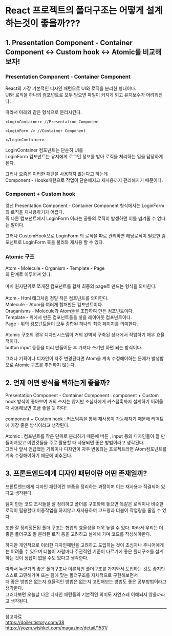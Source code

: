 # React 프로젝트의 폴더구조는 어떻게 설계하는것이 좋을까???

## 1. Presentation Component - Container Component ↔ Custom hook ↔ Atomic를 비교해보자!

### Presentation Component - Container Component 

React의 가장 기본적인 디자인 패턴으로 UI와 로직을 분리한 형태이다. <br/>
UI와 로직을 하나의 컴포넌트로 모두 담으면 파일이 커지게 되고 유지보수가 어려워진다.<br/>

따라서 아래와 같은 형식으로 분리시킨다.<br/>

```
<LoginContainer> //Presentation Component

<LoginForm /> //Container Component

</LoginContainer>
```

LoginContainer 컴포넌트는 단순히 UI를<br/>
LoginForm 컴포넌트는 유저에게 로그인 정보를 받아 로직을 처리하는 일을 담당하게 된다.<br/>

그러나 요즘은 이러한 패턴을 사용하지 않는다고 하는데<br/>
Component - Hooks패턴으로 작업이 단순해지고 재사용까지 편리해지기 때문이다.<br/>

### Component + Custom hook

앞선 Presentation Component - Container Component 형식에서는 LoginForm 의 로직을 재사용하기가 어렵다. <br/>
즉 다른 컴포넌트에서 LoginForm 이라는 공통의 로직이 발생하면 이를 넘겨줄 수 없다는 말이다.<br/>

그러나 CustomHook으로 LoginForm 의 로직을 따로 관리하면 해당로직이 필요한 컴포넌트로 LoginForm 훅을 불러와 재사용 할 수 있다.<br/>

### Atomic 구조

Atom - Molecule - Organism - Template - Page<br/>
의 단계로 이루어져 있다.<br/>
<br/>
마치 원자단위로 쪼개진 컴포넌트를 합쳐 최종의 page로 만드는 형식을 의미한다.<br/>
<br/>
Atom - Html 태그처럼 정말 작은 컴포넌트를 의미한다.<br/>
Molecule - Atom을 여러개 합쳐만든 컴포넌트이다.<br/>
Oraganisms - Molecule과 Atom들을 조합하여 만든 컴포넌트이다.<br/>
Template - 위에서 만든 컴포넌트들을 넣을 레이아웃 컴포넌트이다.<br/>
Page -  위의 컴포넌트들이 모두 종합된 하나의 최종 페이지를 의미한다.<br/>

Atomic 구조의 경우 디자인시스템이 거의 완벽히 구축된 상태에서 작업하기 매우 효율적이다.<br/>
button input 등등을 미리 만들어둔 후 가져다 쓰기만 하면 되는 방식이다.<br/>

그러나 기획이나 디자인이 자주 변경된다면 Atom을 계속 수정해야하는 문제가 발생함으로 Atomic 구조를 추천하지 않는다.<br/>

## 2. 언제 어떤 방식을 택하는게 좋을까?
Presentation Component - Container Component : component + Custom hook 방식이 좋아보여 거의 쓰지는 않지만 초심자에게 커스텀훅까지 설계하기 어려울 때 사용해보면 조금 좋을 듯 하다!

component + Custom hook : 커스텀훅을 통해 재사용이 가능해지기 때문에 리액트에 가장 좋은 방식이라고 생각된다.<br/>

Atomic : 컴포넌트를 작은 단위로 분리하기 때문에 버튼 ,  input 등의 디자인들이 잘 만들어져있고 이런것들을 주로 활용할 때 사용되면 좋은 방법이라고 생각된다. <br/>
그러나 앞서 언급했든 기획이나 디자인이 자주 변동되는 프로젝트라면 Atom컴포넌트를 계속 수정해야하기 때문에 비추된다.<br/>

## 3. 프론트엔드에게 디자인 패턴이란 어떤 존재일까?

프론트엔드에게 디자인 패턴이란 부품을 정리하는 과정이며 이는 재사용과 직결되어 있다고 생각된다.<br/>

팀이 만든 코드 조각들을 잘 정리하고 폴더를 구조화해 놓으면 똑같은 로직이나 비슷한 로직이 필용할때 이중작업을 하지않고 재사용하여 코드량과 더불어 작업량을 줄일 수 있다.<br/>

또한 잘 정리정돈된 폴더 구조는 협업의 효율성을 더욱 높일 수 있다. 따라서 우리는 더 좋은 폴더구조 잘 분리된 로직 등을 고려하고 설계해 가며 코드를 작성해야한다.<br/>

하지만 개인적으로 이러한 디자인패턴을 고려하고 도입하는 것이 초심자나 주니어에게는 어려울 수 있으며 더불어 사람마다 주관적인 기준이 다르기에 좋은 폴더구조를 설계하는 것이 정답이 없을 수도 있다고 생각한다.<br/>

따라서 누군가의 좋은 폴더구조나 이론적인 폴더구조를 가져와서 도입하는 것도 좋지만 스스로 고민해가며 또는 팀에 맞는 폴더구조를 자체적으로 구현해보면서 <br/>
더 좋은 방법은 없는지 효율적인 방법은 없는지 고민해보는 방법도 좋은 공부방법이라고 생각한다. <br/>
그러다보면 오늘날 나온 디자인 패턴들의 기본적인 의미도 자연스레 이해되지 않을까라고 생각된다.<br/>

***
참고자료<br/>
https://doiler.tistory.com/38<br/>
https://yozm.wishket.com/magazine/detail/1531/<br/>